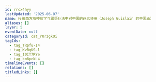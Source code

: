 ```yaml
---
id: rrcx4hyy
lastUpdated: '2025-06-07'
name: 传统西方精神病学与震慑疗法中对中国的迷恋使用（Joseph Guislain 的中国庙）
aliases: []
layer: 5
eventDate: null
categoryId: cat_r0rzgkOi
tagIds:
  - tag_TRpfu-I4
  - tag_KvBqKS-l
  - tag_I0IT7RYe
  - tag_km8pekL4
timelineEvents: []
relations: []
titledLinks: []
---
```


